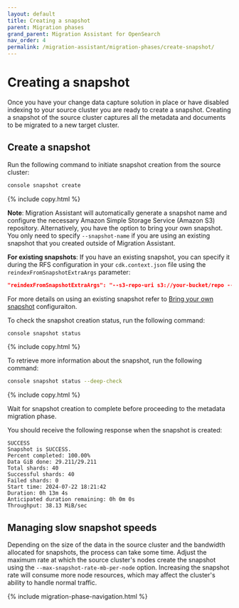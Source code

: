 ```yaml
---
layout: default
title: Creating a snapshot
parent: Migration phases
grand_parent: Migration Assistant for OpenSearch
nav_order: 4
permalink: /migration-assistant/migration-phases/create-snapshot/
---
```


# Creating a snapshot

Once you have your change data capture solution in place or have disabled indexing to your source cluster you are ready to create a snapshot. Creating a snapshot of the source cluster captures all the metadata and documents to be migrated to a new target cluster.

## Create a snapshot

Run the following command to initiate snapshot creation from the source cluster:

```bash
console snapshot create
```
{% include copy.html %}

**Note**: Migration Assistant will automatically generate a snapshot name and configure the necessary Amazon Simple Storage Service (Amazon S3) repository. Alternatively, you have the option to bring your own snapshot. You only need to specify `--snapshot-name` if you are using an existing snapshot that you created outside of Migration Assistant. 

**For existing snapshots**:
If you have an existing snapshot, you can specify it during the RFS configuration in your `cdk.context.json` file using the `reindexFromSnapshotExtraArgs` parameter:
```json
"reindexFromSnapshotExtraArgs": "--s3-repo-uri s3://your-bucket/repo --s3-region us-west-2 --snapshot-name your-existing-snapshot"
```
For more details on using an existing snapshot refer to [Bring your own snapshot](/latest/migration-assistant/migration-phases/deploy/configuration-options/#bring-your-own-snapshot) configuraiton.

To check the snapshot creation status, run the following command:

```bash
console snapshot status
```
{% include copy.html %}

To retrieve more information about the snapshot, run the following command:

```bash
console snapshot status --deep-check
```
{% include copy.html %}

Wait for snapshot creation to complete before proceeding to the metadata migration phase.

You should receive the following response when the snapshot is created:

```shell
SUCCESS
Snapshot is SUCCESS.
Percent completed: 100.00%
Data GiB done: 29.211/29.211
Total shards: 40
Successful shards: 40
Failed shards: 0
Start time: 2024-07-22 18:21:42
Duration: 0h 13m 4s
Anticipated duration remaining: 0h 0m 0s
Throughput: 38.13 MiB/sec
```

## Managing slow snapshot speeds

Depending on the size of the data in the source cluster and the bandwidth allocated for snapshots, the process can take some time. Adjust the maximum rate at which the source cluster's nodes create the snapshot using the `--max-snapshot-rate-mb-per-node` option. Increasing the snapshot rate will consume more node resources, which may affect the cluster's ability to handle normal traffic.

{% include migration-phase-navigation.html %}
